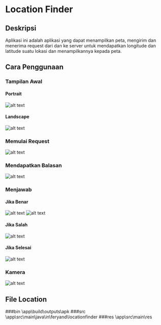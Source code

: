 # Location Finder

## Deskripsi

Aplikasi ini adalah aplikasi yang dapat menampilkan peta, mengirim dan menerima request dari dan ke server untuk mendapatkan longitude dan latitude suatu lokasi dan menampilkannya kepada peta.

## Cara Penggunaan
### Tampilan Awal
#### Portrait 
![alt text](http://i.imgur.com/yy3gJNb.png)
#### Landscape 
![alt text](http://i.imgur.com/sbLLuNm.png)

### Memulai Request
![alt text](http://i.imgur.com/NU0v5v0.png)

### Mendapatkan Balasan
![alt text](http://i.imgur.com/KEexoGp.png)

### Menjawab
#### Jika Benar
![alt text](http://i.imgur.com/tZxL58u.png)
![alt text](http://i.imgur.com/u63kdR8.png)

#### Jika Salah
![alt text](http://i.imgur.com/vK8TGmD.png)

#### Jika Selesai
![alt text](http://i.imgur.com/y4nUTDu.png)

### Kamera
![alt text](http://i.imgur.com/Ap64NR5.png)

## File Location
###bin
\app\build\outputs\apk
###src
\app\src\main\java\in\feryand\locationfinder
###res
\app\src\main\res

